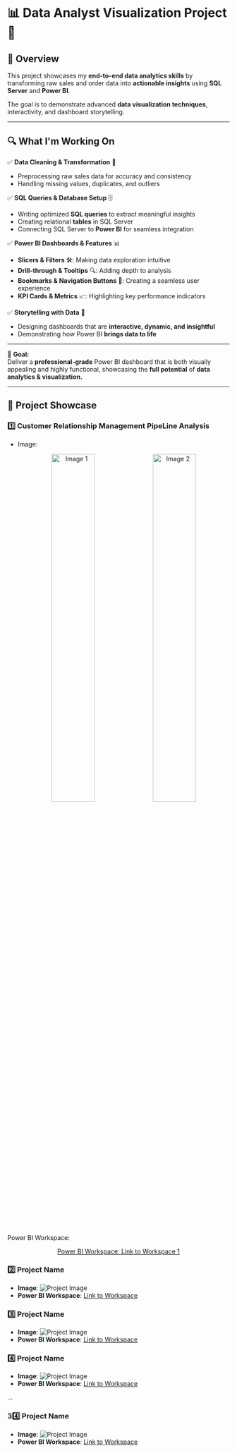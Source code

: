 

# 📊 Data Analyst Visualization Project 🚀 


## 📝 Overview  

This project showcases my **end-to-end data analytics skills** by transforming raw sales and order data into **actionable insights** using **SQL Server** and **Power BI**.  

The goal is to demonstrate advanced **data visualization techniques**, interactivity, and dashboard storytelling.  

---

## 🔍 **What I'm Working On**  

✅ **Data Cleaning & Transformation** 🧹  
- Preprocessing raw sales data for accuracy and consistency  
- Handling missing values, duplicates, and outliers  

✅ **SQL Queries & Database Setup** 🗄️  
- Writing optimized **SQL queries** to extract meaningful insights  
- Creating relational **tables** in SQL Server  
- Connecting SQL Server to **Power BI** for seamless integration  

✅ **Power BI Dashboards & Features** 📊  
- **Slicers & Filters** 🛠️: Making data exploration intuitive  
- **Drill-through & Tooltips** 🔍: Adding depth to analysis  
- **Bookmarks & Navigation Buttons** 🔄: Creating a seamless user experience  
- **KPI Cards & Metrics** 📈: Highlighting key performance indicators  

✅ **Storytelling with Data** 🎨  
- Designing dashboards that are **interactive, dynamic, and insightful**  
- Demonstrating how Power BI **brings data to life**  

---

🎯 **Goal:**  
Deliver a **professional-grade** Power BI dashboard that is both visually appealing and highly functional, showcasing the **full potential** of **data analytics & visualization.**

---

## 📂 **Project Showcase**  

### 1️⃣ Customer Relationship Management PipeLine Analysis
- Image:<p align="center">
  <img src="https://drive.google.com/uc?export=view&id=1QeBzrJLM6qtiBy3X7hBcCfZAAwBa39__" alt="Image 1" style="width: 45%; margin-right: 10px;">
  <img src="https://drive.google.com/uc?export=view&id=1trG4eqjUU2Pft5S7Y9LdH80YkWaXdFy3" alt="Image 2" style="width: 45%;">
</p>
Power BI Workspace: <p align="center">
  <a href="https://app.powerbi.com/groups/me/reports/54819f0f-a895-41df-928b-16500d0dc769/355cf733045ea39a8a81?experience=power-bi" target="_blank">Power BI Workspace: Link to Workspace 1</a>
</p>

### 2️⃣ Project Name  
- **Image**: ![Project Image](image_placeholder)  
- **Power BI Workspace**: [Link to Workspace](workspace_link_placeholder)  

### 3️⃣ Project Name  
- **Image**: ![Project Image](image_placeholder)  
- **Power BI Workspace**: [Link to Workspace](workspace_link_placeholder)  

### 4️⃣ Project Name  
- **Image**: ![Project Image](image_placeholder)  
- **Power BI Workspace**: [Link to Workspace](workspace_link_placeholder)  

...

### 34️⃣ Project Name  
- **Image**: ![Project Image](image_placeholder)  
- **Power BI Workspace**: [Link to Workspace](workspace_link_placeholder)  
